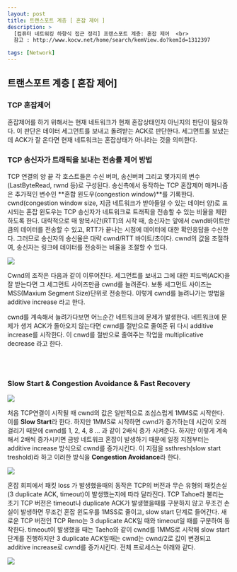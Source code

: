 ```yaml
---
layout: post
title: 트랜스포트 계층 [ 혼잡 제어 ]
description: >
  [컴퓨터 네트워킹 하향식 접근 정리] 프랜스포트 계층: 혼잡 제어  <br>
  참고 : http://www.kocw.net/home/search/kemView.do?kemId=1312397

tags: [Network]
---
```


## 트랜스포트 계층 [ 혼잡 제어]

### TCP 혼잡제어

혼잡제어를 하기 위해서는 현재 네트워크가 현재 혼잡상태인지 아닌지의 판단이 필요하다. 이 판단은 데이터 세그먼트를 보내고 돌려받는 ACK로 판단한다. 세그먼트롤 보냈는데 ACK가 잘 온다면 현재 네트워크는 혼잡상태가 아니라는 것을 의미한다.

### TCP 송신자가 트래픽을 보내는 전송률 제어 방법

TCP 연결의 양 끝 각 호스트들은 수신 버퍼, 송신버퍼 그리고 몇가지의 변수(LastByteRead, rwnd 등)로 구성된다. 송신측에서 동작하는 TCP 혼잡제어 매커니즘은 추가적인 변수인 **혼합 윈도우(congestion window)**를 기록한다. cwnd(congestion window size, 지금 네트워크가 받아들일 수 있는 데이터 양)로 표시되는 혼잡 윈도우는 TCP 송신자가 네트워크로 트래픽을 전송할 수 있는 비율을 제한하도록 한다. 대략적으로 매 왕복시간(RTT)의 시작 때, 송신자는 앞에서 cwnd바이트만큼의 데이터를 전송할 수 있고, RTT가 끝나는 시점에 데이터에 대한 확인응답을 수신한다. 그러므로 송신자의 송신율은 대략 cwnd/RTT 바이트/초이다. cwnd의 값을 조절하여, 송신자는 링크에 데이터를 전송하는 비율을 조절할 수 있다.

![](https://taeho0304.github.io/assets/img/NW/transport/congestioncontrol/cwnd_control.PNG)

Cwnd의 조작은 다음과 같이 이루어진다. 세그먼트를 보내고 그에 대한 피드백(ACK)을 잘 받는다면 그 세그먼트 사이즈만큼 cwnd를 늘려준다. 보통 세그먼트 사이즈는 MSS(Maxium Segment Size)단위로 전송한다. 이렇게 cwnd를 늘려나가는 방법을 additive increase 라고 한다.

cwnd를 계속해서 늘려가다보면 어느순간 네트워크에 문제가 발생한다. 네트워크에 문제가 생겨 ACK가 돌아오지 않는다면 cwnd를 절반으로 줄여준 뒤 다시 additive increase를 시작한다. 이 cnwd를 절반으로 줄여주는 작업을 multiplicative decrease 라고 한다.

<br><br>

### Slow Start & Congestion Avoidance & Fast Recovery

![](https://taeho0304.github.io/assets/img/NW/transport/congestioncontrol/slowstart.PNG)

처음 TCP연결이 시작될 때 cwnd의 값은 일반적으로 조심스럽게 1MMS로 시작한다. 이를 **Slow Start**라 한다. 하지만 1MMS로 시작하면 cwnd가 증가하는데 시간이 오래 걸리기 때문에 cwnd를 1, 2, 4, 8 ... 과 같이 2배식 증가 시켜준다. 하지만 이렇게 계속해서 2배씩 증가시키면 금방 네트워크 혼잡이 발생하기 때문에 일정 지점부터는 additive increase 방식으로 cwnd를 증가시킨다. 이 지점을 ssthresh(slow start treshold)라 하고 이러한 방식을 **Congestion Avoidance**라 한다.

![](https://taeho0304.github.io/assets/img/NW/transport/congestioncontrol/congestionavoidance.PNG)

혼잡 회피에서 패킷 loss 가 발생했을때의 동작은 TCP의 버전과 무슨 유형의 패킷손실(3 duplicate ACK, timeout)이 발생했는지에 따라 달라진다. TCP Tahoe라 불리는 초기 TCP 버전은 timeout나 duplicate ACK가 발생했을때를 구분하지 않고 무조건 손실이 발생하면 무조건 혼잡 윈도우를 1MSS로 줄이고, slow start 단계로 들어간다. 새로운 TCP 버전인 TCP Reno는 3 duplicate ACK일 때와 timeout일 때를 구분하여 동작한다. timeout이 발생했을 때는 Taeho와 같이 cwnd를 1MMS로 시작해 slow start 단계를 진행하지만 3 duplicate ACK일때는 cwnd는 cwnd/2로 값이 변경되고 additive increase로 cwnd를 증가시킨다. 전체 프로세스는 아래와 같다.

![](https://taeho0304.github.io/assets/img/NW/transport/congestioncontrol/congestioncontrol.PNG)
